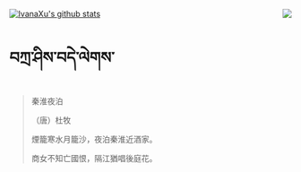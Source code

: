 [![IvanaXu's github stats](https://github-readme-stats.vercel.app/api?username=IvanaXu&show_icons=true&theme=vue-dark)](https://github.com/anuraghazra/github-readme-stats)
<img align="right" src="https://github-readme-stats.vercel.app/api/top-langs/?username=IvanaXu&langs_count=3&theme=graywhite" />
# བཀྲ་ཤིས་བདེ་ལེགས་
> 秦淮夜泊
> 
> （唐）杜牧
> 
> 煙籠寒水月籠沙，夜泊秦淮近酒家。
> 
> 商女不知亡國恨，隔江猶唱後庭花。
>